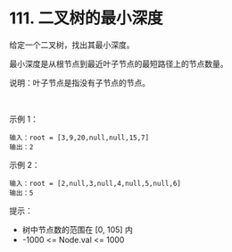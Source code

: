 # 111. 二叉树的最小深度

给定一个二叉树，找出其最小深度。

最小深度是从根节点到最近叶子节点的最短路径上的节点数量。

说明：叶子节点是指没有子节点的节点。

 

示例 1：
````
输入：root = [3,9,20,null,null,15,7]
输出：2
````
示例 2：
````
输入：root = [2,null,3,null,4,null,5,null,6]
输出：5
````
提示：
- 树中节点数的范围在 [0, 105] 内
- -1000 <= Node.val <= 1000